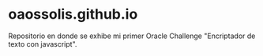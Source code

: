 # oaossolis.github.io
Repositorio en donde se exhibe mi primer Oracle Challenge "Encriptador de texto con javascript".
